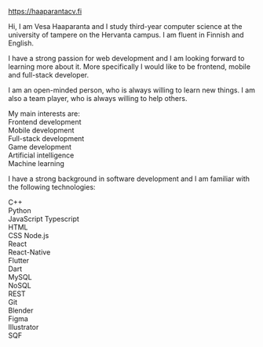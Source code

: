 https://haaparantacv.fi

Hi, I am Vesa Haaparanta and I study third-year computer science at the university of tampere on the Hervanta campus. I am fluent in Finnish and English.

I have a strong passion for web development and I am looking forward to learning more about it. More specifically I would like to be frontend, mobile and full-stack developer.

I am an open-minded person, who is always willing to learn new things. I am also a team player, who is always willing to help others.

My main interests are:  
Frontend development  
Mobile development  
Full-stack development  
Game development  
Artificial intelligence  
Machine learning  

I have a strong background in software development and I am familiar with the following technologies:

C++  
Python  
JavaScript
Typescript  
HTML  
CSS 
Node.js  
React  
React-Native  
Flutter  
Dart   
MySQL  
NoSQL  
REST  
Git  
Blender  
Figma  
Illustrator  
SQF  
